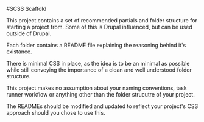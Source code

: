 #SCSS Scaffold

This project contains a set of recommended partials and folder structure for 
starting a project from. Some of this is Drupal influenced, but can be used 
outside of Drupal.

Each folder contains a README file explaining the reasoning behind it's existance.

There is minimal CSS in place, as the idea is to be an minimal as possible while
still conveying the importance of a clean and well understood folder structure.

This project makes no assumption about your naming conventions, task runner workflow
or anything other than the folder strucutre of your project.

The READMEs should be modified and updated to reflect your project's CSS approach
should you chose to use this.